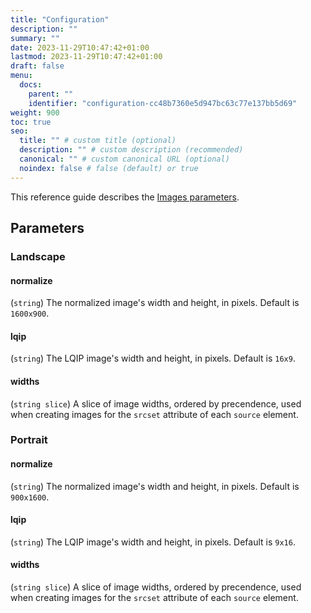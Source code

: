```yaml
---
title: "Configuration"
description: ""
summary: ""
date: 2023-11-29T10:47:42+01:00
lastmod: 2023-11-29T10:47:42+01:00
draft: false
menu:
  docs:
    parent: ""
    identifier: "configuration-cc48b7360e5d947bc63c77e137bb5d69"
weight: 900
toc: true
seo:
  title: "" # custom title (optional)
  description: "" # custom description (recommended)
  canonical: "" # custom canonical URL (optional)
  noindex: false # false (default) or true
---
```


This reference guide describes the [Images parameters](/docs/guides/customizing-images/#update-parameters).

## Parameters

### Landscape

#### normalize

(`string`) The normalized image's width and height, in pixels. Default is `1600x900`.

#### lqip

(`string`) The LQIP image's width and height, in pixels. Default is `16x9`.

#### widths

(`string slice`) A slice of image widths, ordered by precendence, used when creating images for the `srcset` attribute of each `source` element.

### Portrait

#### normalize

(`string`) The normalized image's width and height, in pixels. Default is `900x1600`.

#### lqip

(`string`) The LQIP image's width and height, in pixels. Default is `9x16`.

#### widths

(`string slice`) A slice of image widths, ordered by precendence, used when creating images for the `srcset` attribute of each `source` element.
